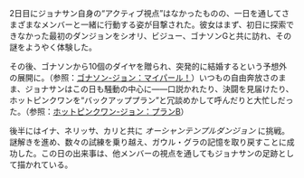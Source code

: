 <!-- title: ジョナサン -->
<!-- status: 生存 -->

2日目にジョナサン自身の“アクティブ視点”はなかったものの、一日を通してさまざまなメンバーと一緒に行動する姿が目撃された。彼女はまず、初日に探索できなかった最初のダンジョンをシオリ、ビジュー、ゴナソンGと共に訪れ、その謎をようやく体験した。

その後、ゴナソンから10個のダイヤを贈られ、突発的に結婚するという予想外の展開に。（参照：[ゴナソン-ジョン：マイパール！](#edge:gigi-ame)）いつもの自由奔放さのまま、ジョナサンはこの日も騒動の中心に――口説かれたり、決闘を見届けたり、ホットピンクワンを“バックアッププラン”と冗談めかして呼んだりと大忙しだった。（参照：[ホットピンクワン-ジョン：プランB](#edge:ame-irys)）

後半にはイナ、ネリッサ、カリと共に _オーシャンテンプルダンジョン_ に挑戦。謎解きを進め、数々の試練を乗り越え、ガウル・グラの記憶を取り戻すことに成功した。この日の出来事は、他メンバーの視点を通してもジョナサンの足跡として描かれている。
